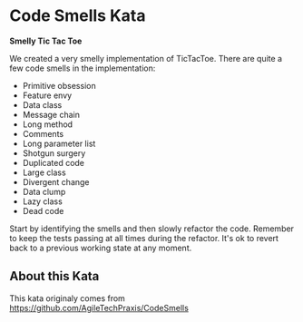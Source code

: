 # Code Smells Kata

**Smelly Tic Tac Toe**

We created a very smelly implementation of TicTacToe. There are quite a few code smells in the implementation: 

* Primitive obsession
* Feature envy
* Data class
* Message chain
* Long method
* Comments
* Long parameter list
* Shotgun surgery
* Duplicated code
* Large class
* Divergent change
* Data clump
* Lazy class
* Dead code

Start by identifying the smells and then slowly refactor the code. Remember to keep the tests passing at all times during the refactor. It's ok to revert back to a previous working state at any moment.

## About this Kata
This kata originaly comes from https://github.com/AgileTechPraxis/CodeSmells

